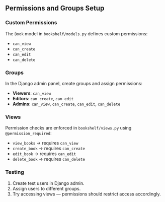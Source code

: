 ## Permissions and Groups Setup

### Custom Permissions
The `Book` model in `bookshelf/models.py` defines custom permissions:
- `can_view`
- `can_create`
- `can_edit`
- `can_delete`

### Groups
In the Django admin panel, create groups and assign permissions:
- **Viewers**: `can_view`
- **Editors**: `can_create`, `can_edit`
- **Admins**: `can_view`, `can_create`, `can_edit`, `can_delete`

### Views
Permission checks are enforced in `bookshelf/views.py` using `@permission_required`:
- `view_books` → requires `can_view`
- `create_book` → requires `can_create`
- `edit_book` → requires `can_edit`
- `delete_book` → requires `can_delete`

### Testing
1. Create test users in Django admin.
2. Assign users to different groups.
3. Try accessing views — permissions should restrict access accordingly.

